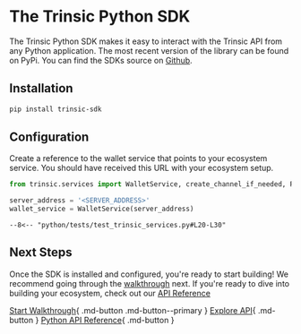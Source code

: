 # The Trinsic Python SDK

The Trinsic Python SDK makes it easy to interact with the Trinsic API from any Python application. The most recent version of the library can be found on PyPi. You can find the SDKs source on [Github](https://github.com/trinsic-id/sdk/python).

## Installation
```bash
pip install trinsic-sdk
```

## Configuration

Create a reference to the wallet service that points to your ecosystem service. You should have received this URL with your ecosystem setup. 

```python
from trinsic.services import WalletService, create_channel_if_needed, ProviderService

server_address = '<SERVER_ADDRESS>'
wallet_service = WalletService(server_address)
```

```
--8<-- "python/tests/test_trinsic_services.py#L20-L30"
```

## Next Steps

Once the SDK is installed and configured, you're ready to start building! We recommend going through the [walkthrough](./vaccination-python.md) next. If you're ready to dive into building your ecosystem, check out our [API Reference](../reference/index.md)

[Start Walkthrough](./vaccination-python.md){ .md-button .md-button--primary } [Explore API](../reference/index.md){ .md-button } [Python API Reference](../reference/python.md){ .md-button }
